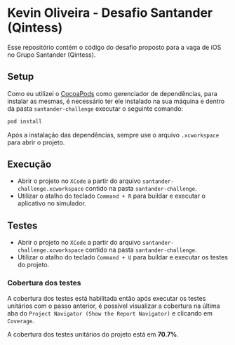 # Kevin Oliveira - Desafio Santander (Qintess)

Esse repositório contém o código do desafio proposto para a vaga de iOS no Grupo Santander (Qintess).

## Setup

Como eu utilizei o [CocoaPods](https://cocoapods.org/) como gerenciador de dependências, para
instalar as mesmas, é necessário ter ele instalado na sua máquina e dentro da pasta
`santander-challenge` executar o seguinte comando:

```sh
pod install
```

Após a instalação das dependências, sempre use o arquivo `.xcworkspace` para abrir o projeto.

## Execução

- Abrir o projeto no `XCode` a partir do arquivo `santander-challenge.xcworkspace` contido na pasta `santander-challenge`.
- Utilizar o atalho do teclado `Command + R` para buildar e executar o aplicativo no simulador.

## Testes

- Abrir o projeto no `XCode` a partir do arquivo `santander-challenge.xcworkspace` contido na pasta `santander-challenge`.
- Utilizar o atalho do teclado `Command + U` para buildar e executar os testes do projeto.

### Cobertura dos testes

A cobertura dos testes está habilitada então após executar os testes unitários com o passo anterior,
é possível visualizar a cobertura na última aba do `Project Navigator (Show the Report Navigator)` e
clicando em `Coverage`.

A cobertura dos testes unitários do projeto está em **70.7%**.
